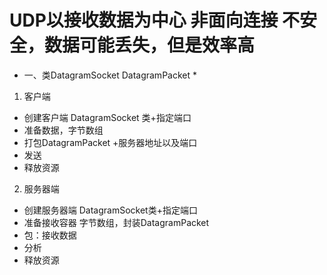 # UDP以接收数据为中心   非面向连接 不安全，数据可能丢失，但是效率高

*  一、类DatagramSocket DatagramPacket   *

1. 客户端
  * 创建客户端 DatagramSocket 类+指定端口
  * 准备数据，字节数组
  * 打包DatagramPacket +服务器地址以及端口
  * 发送
  * 释放资源
 2. 服务器端
  * 创建服务器端 DatagramSocket类+指定端口
  * 准备接收容器 字节数组，封装DatagramPacket
  * 包：接收数据
  * 分析
  * 释放资源
